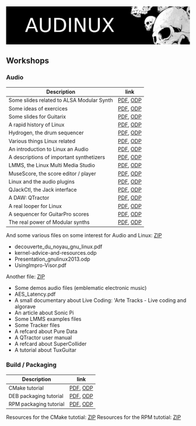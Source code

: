 ![Audinux](../images/AudinuxBanner.png)

## Workshops

### Audio

Description | link
----------- | ----
Some slides related to ALSA Modular Synth | [PDF](../workshop/AMS.pdf), [ODP](../workshop/AMS.odp)
Some ideas of exercices | [PDF](../workshop/Exercices.pdf), [ODP](../workshop/Exercices.odp)
Some slides for Guitarix | [PDF](../workshop/Guitarix.pdf), [ODP](../workshop/Guitarix.odp)
A rapid history of Linux | [PDF](../workshop/Historique.pdf), [ODP](../workshop/Historique.odp)
Hydrogen, the drum sequencer | [PDF](../workshop/Hydrogen.pdf), [ODP](../workshop/Hydrogen.odp)
Various things Linux related | [PDF](../workshop/LinuxDivers.pdf), [ODP](../workshop/LinuxDivers.odp)
An introduction to Linux an Audio | [PDF](../workshop/LinuxIntro.pdf), [ODP](../workshop/LinuxIntro.odp)
A descriptions of important synthetizers | [PDF](../workshop/LinuxSynth.pdf), [ODP](../workshop/LinuxSynth.odp)
LMMS, the Linux Multi Media Studio | [PDF](../workshop/LMMS.pdf), [ODP](../workshop/LMMS.odp)
MuseScore, the score editor / player | [PDF](../workshop/MuseScore.pdf), [ODP](../workshop/MuseScore.odp)
Linux and the audio plugins | [PDF](../workshop/Plugins.pdf), [ODP](../workshop/Plugins.odp)
QJackCtl, the Jack interface | [PDF](../workshop/QJackCtl.pdf), [ODP](../workshop/QJackCtl.odp)
A DAW: QTractor | [PDF](../workshop/Qtractor.pdf), [ODP](../workshop/Qtractor.odp)
A real looper for Linux | [PDF](../workshop/SooperLooper.pdf), [ODP](../workshop/SooperLooper.odp)
A sequencer for GuitarPro scores | [PDF](../workshop/TuxGuitar.pdf), [ODP](../workshop/TuxGuitar.odp)
The real power of Modular synths | [PDF](../workshop/VCVRack.pdf), [ODP](../workshop/VCVRack.odp)

And some various files on some interest for Audio and Linux: [ZIP](../workshop/Divers.zip)
* decouverte_du_noyau_gnu_linux.pdf
* kernel-advice-and-resources.odp
* Presentation_gnulinux2013.odp
* UsingImpro-Visor.pdf

Another file: [ZIP](http://ycollette.free.fr/Guitare/Ressources.zip)
* Some demos audio files (emblematic electronic music)
* AES_Latency.pdf
* A small documentary about Live Coding: 'Arte Tracks - Live coding and algorave
* An article about Sonic Pi
* Some LMMS examples files
* Some Tracker files
* A refcard about Pure Data
* A QTractor user manual
* A refcard about SuperCollider
* A tutorial about TuxGuitar

### Build / Packaging

Description | link
----------- | ----
CMake tutorial | [PDF](../workshop/cmake/cmake.pdf), [ODP](../workshop/cmake/cmake.odp)
DEB packaging tutorial | [PDF](../workshop/deb/deb.pdf), [ODP](../workshop/deb/deb.odp)
RPM packaging tutorial | [PDF](../workshop/rpm/rpm.pdf), [ODP](../workshop/rpm/rpm.odp)

Resources for the CMake tutotial: [ZIP](../workshop/cmake/CMakeResources.zip)
Resources for the RPM tutotial: [ZIP](../workshop/rpm/RPMResources.zip)
